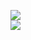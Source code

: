 [![](https://img.shields.io/badge/Made%20With-Github%20Spray-lightgrey.svg?style=for-the-badge&logo=github)](https://github.com/Annihil/github-spray#5896)  
[![](https://i.imgur.com/2DrTn0Z.gif)](https://github.com/Annihil/github-spray)